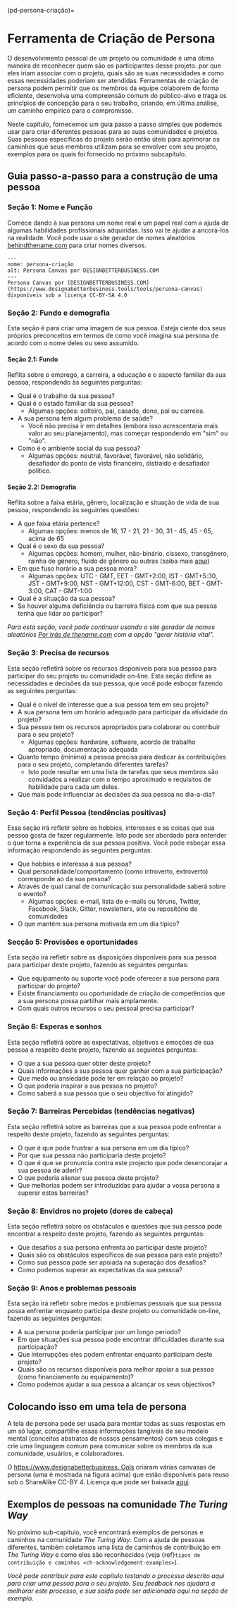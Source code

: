 (pd-persona-criação)=
# Ferramenta de Criação de Persona

O desenvolvimento pessoal de um projeto ou comunidade é uma ótima maneira de reconhecer quem são os participantes desse projeto. por que eles iriam associar com o projeto, quais são as suas necessidades e como essas necessidades poderiam ser atendidas. Ferramentas de criação de persona podem permitir que os membros da equipe colaborem de forma eficiente, desenvolva uma compreensão comum do público-alvo e traga os princípios de concepção para o seu trabalho, criando, em última análise, um caminho empírico para o compromisso.

Neste capítulo, fornecemos um guia passo a passo simples que podemos usar para criar diferentes pessoas para as suas comunidades e projetos. Suas pessoas específicas do projeto serão então úteis para aprimorar os caminhos que seus membros utilizam para se envolver com seu projeto, exemplos para os quais foi fornecido no próximo subcapítulo.

## Guia passo-a-passo para a construção de uma pessoa

### Seção 1: Nome e Função

Comece dando à sua persona um nome real e um papel real com a ajuda de algumas habilidades profissionais adquiridas. Isso vai te ajudar a ancorá-los na realidade. Você pode usar o site gerador de nomes aleatórios [behindthename.com](https://www.behindthename.com/random/) para criar nomes diversos.

```{figure} ../../figures/persona-creation.png
---
nome: persona-criação
alt: Persona Canvas por DESIGNBETTERBUSINESS.COM
---
Persona Canvas por [DESIGNBETTERBUSINESS.COM](https://www.designabetterbusiness.tools/tools/persona-canvas) disponíveis sob a licença CC-BY-SA 4.0
```

### Seção 2: Fundo e demografia

Esta seção é para criar uma imagem de sua pessoa. Esteja ciente dos seus próprios preconceitos em termos de como você imagina sua persona de acordo com o nome deles ou sexo assumido.

#### Seção 2.1: Fundo

Reflita sobre o emprego, a carreira, a educação e o aspecto familiar da sua pessoa, respondendo às seguintes perguntas:

- Qual é o trabalho da sua pessoa?
- Qual é o estado familiar da sua pessoa?
  - Algumas opções: solteiro, pai, casado, dono, pai ou carreira.
- A sua persona tem algum problema de saúde?
    - Você não precisa ir em detalhes (embora isso acrescentaria mais valor ao seu planejamento), mas começar respondendo em "sim" ou "não".
- Como é o ambiente social da sua pessoa?
  - Algumas opções: neutral, favorável, favorável, não solidário, desafiador do ponto de vista financeiro, distraído e desafiador político.

#### Seção 2.2: Demografia

Reflita sobre a faixa etária, gênero, localização e situação de vida de sua pessoa, respondendo às seguintes questões:

- A que faixa etária pertence?
  - Algumas opções: menos de 16, 17 - 21, 21 - 30, 31 - 45, 45 - 65, acima de 65
- Qual é o sexo da sua pessoa?
  - Algumas opções: homem, mulher, não-binário, cissexo, transgênero, rainha de género, fluido de gênero ou outras (saiba mais [aqui](http://thepbhscloset.weebly.com/a-list-of-genders--sexualities-and-their-definitions.html))
- Em que fuso horário a sua pessoa mora?
  - Algumas opções: UTC - GMT, EET - GMT+2:00, IST - GMT+5:30, JST - GMT+9:00, NST - GMT+12:00, CST - GMT-6:00, BET - GMT-3:00, CAT - GMT-1:00
- Qual é a situação da sua pessoa?
- Se houver alguma deficiência ou barreira física com que sua pessoa tenha que lidar ao participar?

*Para esta seção, você pode continuar usando o site gerador de nomes aleatórios [Por trás de thename.com](https://www.behindthename.com/random/) com a opção "gerar história vital".*

### Seção 3: Precisa de recursos

Esta seção refletirá sobre os recursos disponíveis para sua pessoa para participar do seu projeto ou comunidade on-line. Esta seção define as necessidades e decisões da sua pessoa, que você pode esboçar fazendo as seguintes perguntas:

- Qual é o nível de interesse que a sua pessoa tem em seu projeto?
- A sua persona tem um horário adequado para participar da atividade do projeto?
- Sua pessoa tem os recursos apropriados para colaborar ou contribuir para o seu projeto?
  - Algumas opções: hardware, software, acordo de trabalho apropriado, documentação adequada
- Quanto tempo (mínimo) a pessoa precisa para dedicar às contribuições para o seu projeto, completando diferentes tarefas?
  - Isto pode resultar em uma lista de tarefas que seus membros são convidados a realizar com o tempo aproximado e requisitos de habilidade para cada um deles.
- Que mais pode influenciar as decisões da sua pessoa no dia-a-dia?

### Seção 4: Perfil Pessoa (tendências positivas)

Essa seção irá refletir sobre os hobbies, interesses e as coisas que sua pessoa gosta de fazer regularmente. Isto pode ser abordado para entender o que torna a experiência da sua pessoa positiva. Você pode esboçar essa informação respondendo às seguintes perguntas:

- Que hobbies e interessa à sua pessoa?
- Qual personalidade/comportamento (como introverto, extroverto) corresponde ao da sua pessoa?
- Através de qual canal de comunicação sua personalidade saberá sobre o evento?
  - Algumas opções: e-mail, lista de e-mails ou fóruns, Twitter, Facebook, Slack, Gitter, newsletters, site ou repositório de comunidades
- O que mantém sua persona motivada em um dia típico?

### Secção 5: Provisões e oportunidades

Esta seção irá refletir sobre as disposições disponíveis para sua pessoa para participar deste projeto, fazendo as seguintes perguntas:

- Que equipamento ou suporte você pode oferecer a sua persona para participar do projeto?
- Existe financiamento ou oportunidade de criação de competências que a sua persona possa partilhar mais amplamente.
- Com quais outros recursos o seu pessoal precisa participar?

### Seção 6: Esperas e sonhos

Esta seção refletirá sobre as expectativas, objetivos e emoções de sua pessoa a respeito deste projeto, fazendo as seguintes perguntas:

- O que a sua pessoa quer obter deste projeto?
- Quais informações a sua pessoa quer ganhar com a sua participação?
- Que medo ou ansiedade pode ter em relação ao projeto?
- O que poderia inspirar a sua pessoa no projeto?
- Como saberá a sua pessoa que o seu objectivo foi atingido?

### Seção 7: Barreiras Percebidas (tendências negativas)

Esta seção refletirá sobre as barreiras que a sua pessoa pode enfrentar a respeito deste projeto, fazendo as seguintes perguntas:

- O que é que pode frustrar a sua persona em um dia típico?
- Por que sua pessoa não participaria deste projeto?
- O que é que se pronuncia contra este projecto que pode desencorajar a sua pessoa de aderir?
- O que poderia alienar sua pessoa deste projeto?
- Que melhorias podem ser introduzidas para ajudar a vossa persona a superar estas barreiras?

### Seção 8: Envidros no projeto (dores de cabeça)

Esta seção refletirá sobre os obstáculos e questões que sua pessoa pode encontrar a respeito deste projeto, fazendo as seguintes perguntas:

- Que desafios a sua persona enfrenta ao participar deste projeto?
- Quais são os obstáculos específicos da sua pessoa para este projeto?
- Como sua pessoa pode ser apoiada na superação dos desafios?
- Como podemos superar as expectativas da sua pessoa?

### Seção 9: Anos e problemas pessoais

Esta seção irá refletir sobre medos e problemas pessoais que sua pessoa possa enfrentar enquanto participa deste projeto ou comunidade on-line, fazendo as seguintes perguntas:

- A sua persona poderia participar por um longo período?
- Em que situações sua pessoa pode encontrar dificuldades durante sua participação?
- Que interrupções eles podem enfrentar enquanto participam deste projeto?
- Quais são os recursos disponíveis para melhor apoiar a sua pessoa (como financiamento ou equipamento)?
- Como podemos ajudar a sua pessoa a alcançar os seus objectivos?

## Colocando isso em uma tela de persona

A tela de persona pode ser usada para montar todas as suas respostas em um só lugar, compartilhe essas informações tangíveis de seu modelo mental (conceitos abstratos de nossos pensamentos) com seus colegas e crie uma linguagem comum para comunicar sobre os membros da sua comunidade, usuários, e colaboradores.

O [https://www.designabetterbusiness. Ools](https://www.designabetterbusiness.tools) criaram várias canvasas de persona (uma é mostrada na figura acima) que estão disponíveis para reuso sob o ShareAlike CC-BY 4. Licença que pode ser baixada [aqui](https://www.designabetterbusiness.tools/tools/persona-canvas).

## Exemplos de pessoas na comunidade _The Turing Way_

No próximo sub-capítulo, você encontrará exemplos de personas e caminhos na comunidade _The Turing Way_. Com a ajuda de pessoas diferentes, também coletamos uma lista de caminhos de contribuição em _The Turing Way_ e como eles são reconhecidos (veja {ref}`tipos de contribuição e caminhos <ch-acknowledgement-examples>`).

*Você pode contribuir para este capítulo testando o processo descrito aqui para criar uma pessoa para o seu projeto. Seu feedback nos ajudará a melhorar este processo, e sua saída pode ser adicionada aqui na seção de exemplo.*
